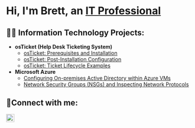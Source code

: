 <h1>Hi, I'm Brett, an <a href="www.linkedin.com/in/brett-easton">IT Professional</a></h1>

<h2>👨‍💻 Information Technology Projects:</h2>

- <b>osTicket (Help Desk Ticketing System)</b>
  - [osTicket: Prerequisites and Installation](https://github.com/beaston15/osticket-prereqs)
  - [osTicket: Post-Installation Configuration](https://github.com/beaston15/post-install-config)
  - [osTicket: Ticket Lifecycle Examples](https://github.com/beaston15/ticket-lifecycle)
- <b>Microsoft Azure</b>
  - [Configuring On-premises Active Directory within Azure VMs](https://github.com/beaston15/configure-ad)
  - [Network Security Groups (NSGs) and Inspecting Network Protocols](https://github.com/beaston15/azure-network-protocols)

<h2>🤳Connect with me:</h2>

[<img align="left" alt="Josh | LinkedIn" width="22px" src="https://cdn.jsdelivr.net/npm/simple-icons@v3/icons/linkedin.svg" />][linkedin]

[linkedin]: www.linkedin.com/in/brett-easton
